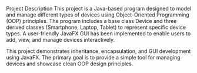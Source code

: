 Project Description
This project is a Java-based program designed to model and manage different types of devices using Object-Oriented Programming (OOP) principles. The program includes a base class Device and three derived classes (Smartphone, Laptop, Tablet) to represent specific device types. A user-friendly JavaFX GUI has been implemented to enable users to add, view, and manage devices interactively.

This project demonstrates inheritance, encapsulation, and GUI development using JavaFX. The primary goal is to provide a simple tool for managing devices and showcase clean OOP design principles.

